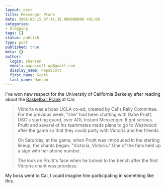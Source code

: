 ```yaml
---
layout: post
title: Messenger Prank
date: 2006-03-15 07:41:38.000000000 +01:00
categories:
- blogging
tags: []
status: publish
type: post
published: true
meta: {}
author:
  login: shanson
  email: papascott-wp@gmail.com
  display_name: PapaScott
  first_name: Scott
  last_name: Hanson
---
```

<p>I've won new respect for the University of California Berkeley after reading about the <a href="http://www.schneier.com/blog/archives/2006/03/basketball_pran.html">Basketball Prank</a> at Cal: </p>
<blockquote><p>Victoria was a hoax UCLA co-ed, created by Cal's Rally Committee. For the previous week, "she" had been chatting with Gabe Pruitt, USC's starting guard, over AOL Instant Messenger. It got serious. Pruitt and several of his teammates made plans to go to Westwood after the game so that they could party with Victoria and her friends.</p>
<p>On Saturday, at the game, when Pruitt was introduced in the starting lineup, the chants began: "Victoria, Victoria." One of the fans held up a sign with her phone number.</p>
<p>The look on Pruitt's face when he turned to the bench after the first Victoria chant was priceless. </p></blockquote>
<p>My boss went to Cal, I could imagine him participating in something like this.</p>
